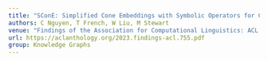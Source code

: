 ```yaml
---
title: "SConE: Simplified Cone Embeddings with Symbolic Operators for Complex Logical Queries"
authors: C Nguyen, T French, W Liu, M Stewart
venue: "Findings of the Association for Computational Linguistics: ACL 2023"
url: https://aclanthology.org/2023.findings-acl.755.pdf
group: Knowledge Graphs
---
```

